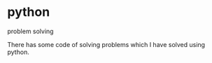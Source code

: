 # python
problem solving

There has some code of solving problems which I have solved using python. 
